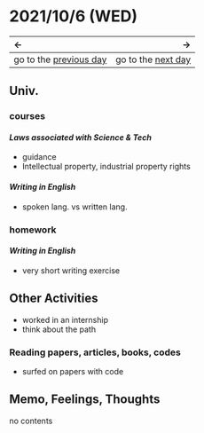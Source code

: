 # 2021/10/6 (WED)
|←|→|
|:---|---:|
go to the [previous day](./5th.md) | go to the [next day](./7th.md)

## Univ.
### courses
#### *Laws associated with Science & Tech*
- guidance
- Intellectual property, industrial property rights

#### *Writing in English*
- spoken lang. vs written lang.

### homework
#### *Writing in English*
- very short writing exercise

## Other Activities
- worked in an internship
- think about the path

### Reading papers, articles, books, codes
- surfed on papers with code

## Memo, Feelings, Thoughts
no contents

